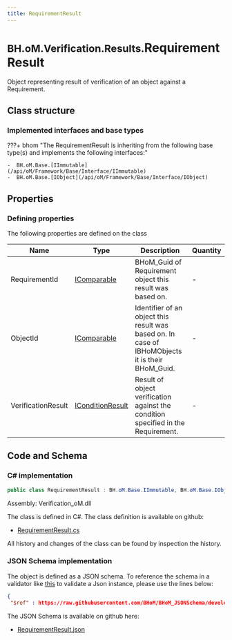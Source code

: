 ```yaml
---
title: RequirementResult
---
```


# <small>BH.oM.Verification.Results.</small>**RequirementResult**

Object representing result of verification of an object against a Requirement.

## Class structure

### Implemented interfaces and base types

???+ bhom "The RequirementResult is inheriting from the following base type(s) and implements the following interfaces:"

    -  BH.oM.Base.[IImmutable](/api/oM/Framework/Base/Interface/IImmutable)
    -  BH.oM.Base.[IObject](/api/oM/Framework/Base/Interface/IObject)


## Properties



### Defining properties

The following properties are defined on the class

| Name             | Type             | Description      | Quantity         |
|------------------|------------------|------------------|------------------|
| RequirementId | [IComparable](https://learn.microsoft.com/en-us/dotnet/api/System.IComparable?view=netstandard-2.0) | BHoM_Guid of Requirement object this result was based on. | - |
| ObjectId | [IComparable](https://learn.microsoft.com/en-us/dotnet/api/System.IComparable?view=netstandard-2.0) | Identifier of an object this result was based on. In case of IBHoMObjects it is their BHoM_Guid. | - |
| VerificationResult | [IConditionResult](/api/oM/Framework/Verification/Results/Conditions/IConditionResult) | Result of object verification against the condition specified in the Requirement. | - |


## Code and Schema

### C# implementation

``` C# title="C#"
public class RequirementResult : BH.oM.Base.IImmutable, BH.oM.Base.IObject
```

Assembly: Verification_oM.dll

The class is defined in C#. The class definition is available on github:

- [RequirementResult.cs](https://github.com/BHoM/BHoM/blob/develop/Verification_oM/Results\RequirementResult.cs)

All history and changes of the class can be found by inspection the history.
### JSON Schema implementation

The object is defined as a JSON schema. To reference the schema in a validator like [this](https://www.jsonschemavalidator.net/) to validate a Json instance, please use the lines below:

``` json title="JSON Schema"
{
 "$ref" : https://raw.githubusercontent.com/BHoM/BHoM_JSONSchema/develop/Verification_oM/Results/RequirementResult.json}
```

The JSON Schema is available on github here:

- [RequirementResult.json](https://github.com/BHoM/BHoM_JSONSchema/blob/develop/Verification_oM/Results/RequirementResult.json)
